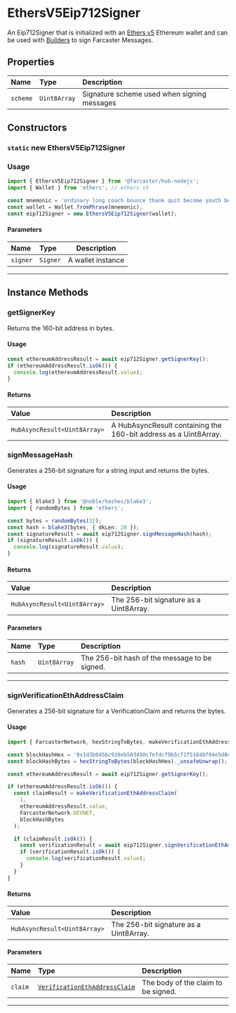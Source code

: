 # EthersV5Eip712Signer

An Eip712Signer that is initialized with an [Ethers v5](https://github.com/ethers-io/ethers.js/tree/v5) Ethereum wallet and can be used with [Builders](../builders/builders.md) to sign Farcaster Messages.

## Properties

| Name     | Type         | Description                                 |
| :------- | :----------- | :------------------------------------------ |
| `scheme` | `Uint8Array` | Signature scheme used when signing messages |

## Constructors

### `static` new EthersV5Eip712Signer

### Usage

```typescript
import { EthersV5Eip712Signer } from '@farcaster/hub-nodejs';
import { Wallet } from 'ethers'; // ethers v5

const mnemonic = 'ordinary long coach bounce thank quit become youth belt pretty diet caught attract melt bargain';
const wallet = Wallet.fromPhrase(mnemonic);
const eip712Signer = new EthersV5Eip712Signer(wallet);
```

#### Parameters

| Name     | Type     | Description       |
| :------- | :------- | ----------------- |
| `signer` | `Signer` | A wallet instance |

---

## Instance Methods

### getSignerKey

Returns the 160-bit address in bytes.

#### Usage

```typescript
const ethereumAddressResult = await eip712Signer.getSignerKey();
if (ethereumAddressResult.isOk()) {
  console.log(ethereumAddressResult.value);
}
```

#### Returns

| Value                        | Description                                                      |
| :--------------------------- | :--------------------------------------------------------------- |
| `HubAsyncResult<Uint8Array>` | A HubAsyncResult containing the 160-bit address as a Uint8Array. |

### signMessageHash

Generates a 256-bit signature for a string input and returns the bytes.

#### Usage

```typescript
import { blake3 } from '@noble/hashes/blake3';
import { randomBytes } from 'ethers';

const bytes = randomBytes(32);
const hash = blake3(bytes, { dkLen: 20 });
const signatureResult = await eip712Signer.signMessageHash(hash);
if (signatureResult.isOk()) {
  console.log(signatureResult.value);
}
```

#### Returns

| Value                        | Description                            |
| :--------------------------- | :------------------------------------- |
| `HubAsyncResult<Uint8Array>` | The 256-bit signature as a Uint8Array. |

#### Parameters

| Name   | Type         | Description                                   |
| :----- | :----------- | :-------------------------------------------- |
| `hash` | `Uint8Array` | The 256-bit hash of the message to be signed. |

---

### signVerificationEthAddressClaim

Generates a 256-bit signature for a VerificationClaim and returns the bytes.

#### Usage

```typescript
import { FarcasterNetwork, hexStringToBytes, makeVerificationEthAddressClaim } from '@farcaster/hub-nodejs';

const blockHashHex = '0x1d3b0456c920eb503450c7efdcf9b5cf1f5184bf04e5d8ecbcead188a0d02018';
const blockHashBytes = hexStringToBytes(blockHashHex)._unsafeUnwrap(); // Safety: blockHashHex is known and can't erro

const ethereumAddressResult = await eip712Signer.getSignerKey();

if (ethereumAddressResult.isOk()) {
  const claimResult = makeVerificationEthAddressClaim(
    1,
    ethereumAddressResult.value,
    FarcasterNetwork.DEVNET,
    blockHashBytes
  );

  if (claimResult.isOk()) {
    const verificationResult = await eip712Signer.signVerificationEthAddressClaim(claimResult.value);
    if (verificationResult.isOk()) {
      console.log(verificationResult.value);
    }
  }
}
```

#### Returns

| Value                        | Description                            |
| :--------------------------- | :------------------------------------- |
| `HubAsyncResult<Uint8Array>` | The 256-bit signature as a Uint8Array. |

#### Parameters

| Name    | Type                                                                             | Description                         |
| :------ | :------------------------------------------------------------------------------- | :---------------------------------- |
| `claim` | [`VerificationEthAddressClaim`](../modules/types.md#verificationethaddressclaim) | The body of the claim to be signed. |

---
